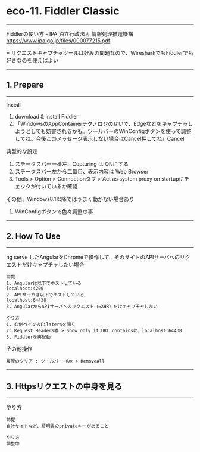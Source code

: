 # eco-11. Fiddler Classic
________________________________________
Fiddlerの使い方 - IPA 独立行政法人 情報処理推進機構
https://www.ipa.go.jp/files/000077215.pdf

※ リクエストキャプチャツールは好みの問題なので、WiresharkでもFiddlerでも好きなのを使えばよい
________________________________________
## 1. Prepare
________________________________________
Install

1. download & Install Fiddler
2. 「WindowsのAppContainerテクノロジのせいで、Edgeなどをキャプチャしようとしても妨害されるかも。ツールバーのWinConfigボタンを使って調整してね。今後このメッセージ表示しない場合はCancel押してね」Cancel

典型的な設定

1. ステータスバー一番左、Cupturing は ONにする
2. ステータスバー左から二番目、表示内容は Web Browser
3. Tools > Option > Connectionタブ > Act as system proxy on startupにチェックが付いているか確認

その他、Windows8.1以降ではうまく動かない場合あり

1. WinConfigボタンで色々調整の事

________________________________________
## 2. How To Use
________________________________________
ng serve したAngularをChromeで操作して、そのサイトのAPIサーバへのリクエストだけキャプチャしたい場合

```text
前提
1. Angularは以下でホストしている
localhost:4200
2. APIサーバは以下でホストしている
localhost:64438
3. AngularからAPIサーバへのリクエスト（=XHR）だけキャプチャしたい

やり方
1. 右側ペインのFilstersを開く
2. Request Headers欄 > Show only if URL containsに、localhost:64438
3. Fiddlerを再起動
```

その他操作

```text
履歴のクリア : ツールバー の× > RemoveAll
```

________________________________________
## 3. Httpsリクエストの中身を見る
________________________________________
やり方

```text
前提
自社サイトなど、証明書のprivateキーがあること

やり方
調整中
```